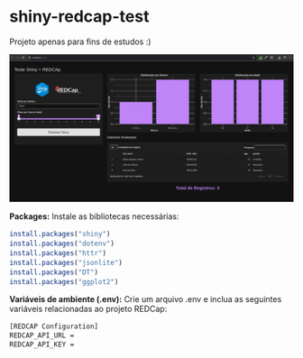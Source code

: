 # shiny-redcap-test
Projeto apenas para fins de estudos :)

![Print](www/assets/images/print1.jpeg)

**Packages:**
Instale as bibliotecas necessárias:

```r
install.packages("shiny")
install.packages("dotenv")
install.packages("httr")
install.packages("jsonlite")
install.packages("DT")
install.packages("ggplot2")
```

**Variáveis de ambiente (.env):**
Crie um arquivo .env e inclua as seguintes variáveis relacionadas ao projeto REDCap:

```env
[REDCAP Configuration]
REDCAP_API_URL = 
REDCAP_API_KEY = 

```